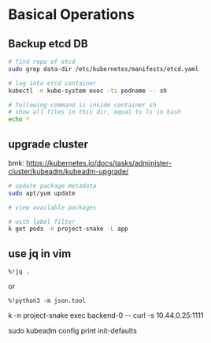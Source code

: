 # Basical Operations

## Backup etcd DB

``` bash
# find repo of etcd 
sudo grep data-dir /etc/kubernetes/manifests/etcd.yaml

# log into etcd container
kubectl -n kube-system exec -ti podname -- sh

# following command is inside container sh
# show all files in this dir, equal to ls in bash
echo *

```

## upgrade cluster

bmk: https://kubernetes.io/docs/tasks/administer-cluster/kubeadm/kubeadm-upgrade/


```bash
# update package metadata
sudo apt/yum update

# view available packages
```

```bash
# with label filter
k get pods -n project-snake -L app
```

## use jq in vim

`
%!jq .
`

or 

`
%!python3 -m json.tool
`

 k -n project-snake exec backend-0 -- curl -s 10.44.0.25:1111

 sudo kubeadm config print init-defaults